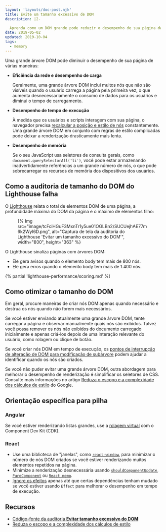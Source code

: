```yaml
---
layout: 'layouts/doc-post.njk'
title: Evite um tamanho excessivo de DOM
description: |2-

  Aprenda como um DOM grande pode reduzir o desempenho de sua página da web e como você pode reduzir o tamanho dele no momento do carregamento.
date: 2019-05-02
updated: 2019-10-04
tags:
  - memory
---
```


Uma grande árvore DOM pode diminuir o desempenho de sua página de várias maneiras:

- **Eficiência da rede e desempenho de carga**

    Geralmente, uma grande árvore DOM inclui muitos nós que não são visíveis quando o usuário carrega a página pela primeira vez, o que aumenta desnecessariamente o consumo de dados para os usuários e diminui o tempo de carregamento.

- **Desempenho de tempo de execução**

    À medida que os usuários e scripts interagem com sua página, o navegador precisa [recalcular a posição e estilo de nós](https://developers.google.com/web/fundamentals/performance/rendering/reduce-the-scope-and-complexity-of-style-calculations?utm_source=lighthouse&utm_medium=cli) constantemente. Uma grande árvore DOM em conjunto com regras de estilo complicadas pode deixar a renderização drasticamente mais lenta.

- **Desempenho de memória**

    Se o seu JavaScript usa seletores de consulta gerais, como `document.querySelectorAll('li')`, você pode estar armazenando inadvertidamente referências a um grande número de nós, o que pode sobrecarregar os recursos de memória dos dispositivos dos usuários.

## Como a auditoria de tamanho do DOM do Lighthouse falha

O [Lighthouse](https://developers.google.com/web/tools/lighthouse/) relata o total de elementos DOM de uma página, a profundidade máxima do DOM da página e o máximo de elementos filho:

<figure>{% Img src="image/tcFciHGuF3MxnTr1y5ue01OGLBn2/SUCUejhAE77m6k2WyI6D.png", alt="Captura de tela da auditoria do Lighthouse 'Evitar um tamanho excessivo do DOM'", width="800", height="363" %}</figure>

O Lighthouse sinaliza páginas com árvores DOM:

- Ele gera avisos quando o elemento body tem mais de 800 nós.
- Ele gera erros quando o elemento body tem mais de 1.400 nós.

{% partial 'lighthouse-performance/scoring.md' %}

## Como otimizar o tamanho do DOM

Em geral, procure maneiras de criar nós DOM apenas quando necessário e destrua os nós quando não forem mais necessários.

Se você estiver enviando atualmente uma grande árvore DOM, tente carregar a página e observar manualmente quais nós são exibidos. Talvez você possa remover os nós não exibidos do documento carregado inicialmente e apenas criá-los depois de uma interação relevante do usuário, como rolagem ou clique de botão.

Se você criar nós DOM em tempo de execução, os [pontos de interrupção de alteração de DOM para modificação de subárvore](https://developers.google.com/web/tools/chrome-devtools/javascript/breakpoints#dom) podem ajudar a identificar quando os nós são criados.

Se você não puder evitar uma grande árvore DOM, outra abordagem para melhorar o desempenho de renderização é simplificar os seletores de CSS. Consulte mais informações no artigo [Reduza o escopo e a complexidade dos cálculos de estilo](https://developers.google.com/web/fundamentals/performance/rendering/reduce-the-scope-and-complexity-of-style-calculations) do Google.

## Orientação específica para pilha

### Angular

Se você estiver renderizando listas grandes, use a [rolagem virtual](https://web.dev/virtualize-lists-with-angular-cdk/) com o Component Dev Kit (CDK).

### React

- Use uma biblioteca de "janelas", como [`react-window`](https://web.dev/virtualize-long-lists-react-window/), para minimizar o número de nós DOM criados se você estiver renderizando muitos elementos repetidos na página.
- Minimize a renderização desnecessária usando [`shouldComponentUpdate`](https://reactjs.org/docs/optimizing-performance.html#shouldcomponentupdate-in-action), [`PureComponent`](https://reactjs.org/docs/react-api.html#reactpurecomponent) ou [`React.memo`](https://reactjs.org/docs/react-api.html#reactmemo).
- [Ignore os efeitos](https://reactjs.org/docs/hooks-effect.html#tip-optimizing-performance-by-skipping-effects) apenas até que certas dependências tenham mudado se você estiver usando `Effect` para melhorar o desempenho em tempo de execução.

## Recursos

- [Código-fonte da auditoria **Evitar tamanho excessivo do DOM**](https://github.com/GoogleChrome/lighthouse/blob/master/lighthouse-core/audits/dobetterweb/dom-size.js)
- [Reduza o escopo e a complexidade dos cálculos de estilo](https://developers.google.com/web/fundamentals/performance/rendering/reduce-the-scope-and-complexity-of-style-calculations)
